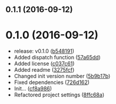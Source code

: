 <a name="0.1.1"></a>
## 0.1.1 (2016-09-12)




<a name="0.1.0"></a>
# 0.1.0 (2016-09-12)

* release: v0.1.0 ([b548191](https://github.com/s-m-i-t-a/railroadjs/commit/b548191))
* Added dispatch function ([57a65dd](https://github.com/s-m-i-t-a/railroadjs/commit/57a65dd))
* Added license ([c037c61](https://github.com/s-m-i-t-a/railroadjs/commit/c037c61))
* Added readme ([3275fcf](https://github.com/s-m-i-t-a/railroadjs/commit/3275fcf))
* Changed init version number ([5b9b17b](https://github.com/s-m-i-t-a/railroadjs/commit/5b9b17b))
* Fixed dependencies ([726d162](https://github.com/s-m-i-t-a/railroadjs/commit/726d162))
* Init... ([cf8a986](https://github.com/s-m-i-t-a/railroadjs/commit/cf8a986))
* Refactored project settings ([8ffc68a](https://github.com/s-m-i-t-a/railroadjs/commit/8ffc68a))




